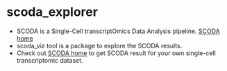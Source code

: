 # scoda_explorer
- SCODA is a Single-Cell transcriptOmics Data Analysis pipeline. [SCODA home](https://mlbi-lab.net)
- scoda_viz tool is a package to explore the SCODA results.
- Check out [SCODA home](https://mlbi-lab.net) to get SCODA result for your own single-cell transcriptomic dataset.
